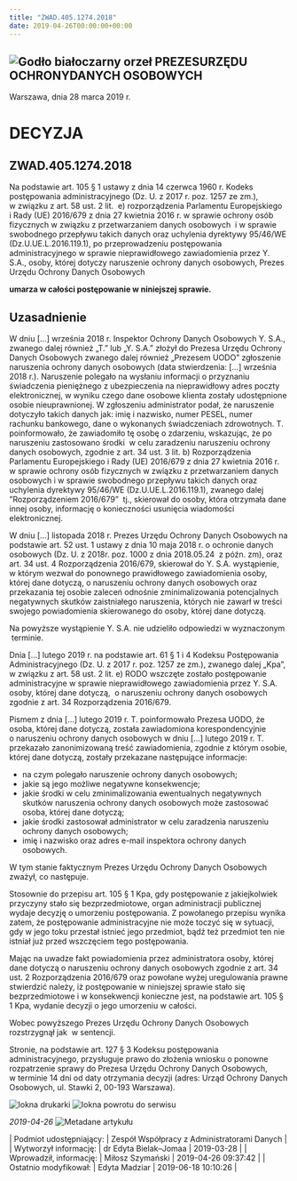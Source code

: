```yaml
---
title: "ZWAD.405.1274.2018"
date: 2019-04-26T00:00:00+00:00
---
```



![Godło białoczarny orzeł](/bundles/app/img/orzeł2.png)
PREZESURZĘDU OCHRONYDANYCH OSOBOWYCH
------------------------------------




 Warszawa, dnia 28
 marca
 2019 r.
 


 DECYZJA
=========


ZWAD.405.1274.2018
------------------


Na podstawie art. 105 § 1 ustawy z dnia 14 czerwca 1960 r. Kodeks postępowania administracyjnego (Dz. U. z 2017 r. poz. 1257 ze zm.), w związku z art. 58 ust. 2 lit.  e) rozporządzenia Parlamentu Europejskiego i Rady (UE) 2016/679 z dnia 27 kwietnia 2016 r. w sprawie ochrony osób fizycznych w związku z przetwarzaniem danych osobowych  i w sprawie swobodnego przepływu takich danych oraz uchylenia dyrektywy 95/46/WE (Dz.U.UE.L.2016.119.1), po przeprowadzeniu postępowania administracyjnego w sprawie nieprawidłowego zawiadomienia przez Y. S.A., osoby, której dotyczy naruszenie ochrony danych osobowych, Prezes Urzędu Ochrony Danych Osobowych


**umarza w całości postępowanie w niniejszej sprawie.**


**Uzasadnienie**
----------------


W dniu […] września 2018 r. Inspektor Ochrony Danych Osobowych Y. S.A., zwanego dalej również „T.” lub „Y. S.A.” złożył do Prezesa Urzędu Ochrony Danych Osobowych zwanego dalej również „Prezesem UODO” zgłoszenie naruszenia ochrony danych osobowych (data stwierdzenia: […] września 2018 r.). Naruszenie polegało na wysłaniu informacji o przyznaniu świadczenia pieniężnego z ubezpieczenia na nieprawidłowy adres poczty elektronicznej, w wyniku czego dane osobowe klienta zostały udostępnione osobie nieuprawnionej. W zgłoszeniu administrator podał, że naruszenie dotyczyło takich danych jak: imię i nazwisko, numer PESEL, numer rachunku bankowego, dane o wykonanych świadczeniach zdrowotnych. T. poinformowało, że zawiadomiło tę osobę o zdarzeniu, wskazując, że po naruszeniu zastosowano środki  w celu zaradzeniu naruszeniu ochrony danych osobowych, zgodnie z art. 34 ust. 3 lit. b) Rozporządzenia Parlamentu Europejskiego i Rady (UE) 2016/679 z dnia 27 kwietnia 2016 r. w sprawie ochrony osób fizycznych w związku z przetwarzaniem danych osobowych i w sprawie swobodnego przepływu takich danych oraz uchylenia dyrektywy 95/46/WE (Dz.U.UE.L.2016.119.1), zwanego dalej ”Rozporządzeniem 2016/679”  tj., skierował do osoby, która otrzymała dane innej osoby, informację o konieczności usunięcia wiadomości elektronicznej.


W dniu […] listopada 2018 r. Prezes Urzędu Ochrony Danych Osobowych na podstawie art. 52 ust. 1 ustawy z dnia 10 maja 2018 r. o ochronie danych osobowych (Dz. U. z 2018r. poz. 1000 z dnia 2018.05.24  z późn. zm), oraz art. 34 ust. 4 Rozporządzenia 2016/679, skierował do Y. S.A. wystąpienie, w którym wezwał do ponownego prawidłowego zawiadomienia osoby, której dane dotyczą, o naruszeniu ochrony danych osobowych oraz przekazania tej osobie zaleceń odnośnie zminimalizowania potencjalnych negatywnych skutków zaistniałego naruszenia, których nie zawarł w treści swojego powiadomienia skierowanego do osoby, której dane dotyczą.   


Na powyższe wystąpienie Y. S.A. nie udzieliło odpowiedzi w wyznaczonym  terminie.


Dnia […] lutego 2019 r. na podstawie art. 61 § 1 i 4 Kodeksu Postępowania Administracyjnego (Dz. U. z 2017 r. poz. 1257 ze zm.), zwanego dalej „Kpa”, w związku z art. 58 ust. 2 lit. e) RODO wszczęte zostało postępowanie administracyjne w sprawie nieprawidłowego zawiadomienia przez Y. S.A. osoby, której dane dotyczą,  o naruszeniu ochrony danych osobowych zgodnie z art. 34 Rozporządzenia 2016/679.


Pismem z dnia […] lutego 2019 r. T. poinformowało Prezesa UODO, że osoba, której dane dotyczą, została zawiadomiona korespondencyjnie o naruszeniu ochrony danych osobowych w dniu […] lutego 2019 r. T. przekazało zanonimizowaną treść zawiadomienia, zgodnie z którym osobie, której dane dotyczą, zostały przekazane następujące informacje:


* na czym polegało naruszenie ochrony danych osobowych;
* jakie są jego możliwe negatywne konsekwencje;
* jakie środki w celu zminimalizowania ewentualnych negatywnych skutków naruszenia ochrony danych osobowych może zastosować osoba, której dane dotyczą;
* jakie środki zastosował administrator w celu zaradzenia naruszeniu ochrony danych osobowych;
* imię i nazwisko oraz adres e-mail inspektora ochrony danych osobowych.


W tym stanie faktycznym Prezes Urzędu Ochrony Danych Osobowych zważył, co następuje.


Stosownie do przepisu art. 105 § 1 Kpa, gdy postępowanie z jakiejkolwiek przyczyny stało się bezprzedmiotowe, organ administracji publicznej wydaje decyzję o umorzeniu postępowania. Z powołanego przepisu wynika zatem, że postępowanie administracyjne nie może toczyć się w sytuacji, gdy w jego toku przestał istnieć jego przedmiot, bądź też przedmiot ten nie istniał już przed wszczęciem tego postępowania.


Mając na uwadze fakt powiadomienia przez administratora osoby, której dane dotyczą o naruszeniu ochrony danych osobowych zgodnie z art. 34 ust. 2 Rozporządzenia 2016/679 oraz powołane wyżej uregulowania prawne stwierdzić należy, iż postępowanie w niniejszej sprawie stało się bezprzedmiotowe i w konsekwencji konieczne jest, na podstawie art. 105 § 1 Kpa, wydanie decyzji o jego umorzeniu w całości.


Wobec powyższego Prezes Urzędu Ochrony Danych Osobowych rozstrzygnął jak  w sentencji.  


Stronie, na podstawie art. 127 § 3 Kodeksu postępowania administracyjnego, przysługuje prawo do złożenia wniosku o ponowne rozpatrzenie sprawy do Prezesa Urzędu Ochrony Danych Osobowych, w terminie 14 dni od daty otrzymania decyzji (adres: Urząd Ochrony Danych Osobowych, ul. Stawki 2, 00-193 Warszawa).



![Iokna drukarki](/bundles/app/img/ico/print.svg "Kliknij aby zobaczyć wersję do wydruku.")
![Iokna powrotu do serwisu](/bundles/app/img/ico/back.svg "Kliknij aby wrócić do normalnej wersji serwisu.")


*2019-04-26*
![Metadane artykułu](/bundles/app/img/metadane-s3.png "Metadane artykułu")




| Podmiot udostępniający: | Zespół Współpracy z Administratorami Danych |
| Wytworzył informację: | dr Edyta Bielak–Jomaa | 2019-03-28 |
| Wprowadził‚ informację: | Miłosz Szymański | 2019-04-26 09:37:42 |
| Ostatnio modyfikował: | Edyta Madziar | 2019-06-18 10:10:26 |


